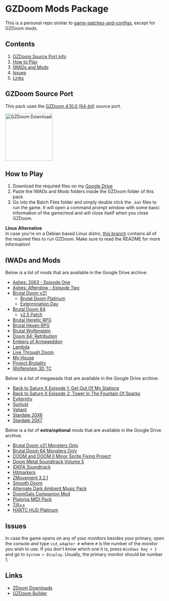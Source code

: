 # GZDoom Mods Package
This is a personal repo similar to [game-patches-and-configs](https://github.com/TheRambotnic/game-patches-and-configs/), except for GZDoom mods.

## Contents
1. [GZDoom Source Port info](#gzdoom-source-port)
2. [How to Play](#how-to-play)
3. [IWADs and Mods](#iwads-and-mods)
4. [Issues](#issues)
5. [Links](#links)

## GZDoom Source Port
This pack uses the [GZDoom 4.10.0 (64-bit)](https://github.com/ZDoom/gzdoom/releases/download/g4.10.0/gzdoom-4-10-0-Windows-64bit.zip) source port.

[<img src="https://zdoom.org/w/images/2/25/Circle_gzdoom.png" alt="GZDoom Download" width="150" />](https://zdoom.org/downloads)

## How to Play
1. Download the required files on my [Google Drive](https://drive.google.com/drive/folders/1e1fbEjVGYPP10DRqNxhUlgQVdjPGuwqq?usp=sharing)
2. Paste the IWADs and Mods folders inside the GZDoom folder of this pack
3. Go into the Batch Files folder and simply double click the `.bat` files to run the game. It will open a command prompt window with some basic information of the game/mod and will close itself when you close GZDoom.

**Linux Alternative** <br/>
In case you're on a Debian based Linux distro, [this branch](https://github.com/TheRambotnic/GZDoomModPack/tree/linux) contains all of the required files to run GZDoom. Make sure to read the README for more information!

## IWADs and Mods
Below is a list of mods that are available in the Google Drive archive:
* [Ashes: 2063 - Episode One](https://www.moddb.com/mods/ashes-2063/downloads)
* [Ashes: Afterglow - Episode Two](https://www.moddb.com/mods/ashes-2063/downloads)
* [Brutal Doom v21](https://www.moddb.com/mods/brutal-doom)
	* [Brutal Doom Platinum](https://github.com/EmeraldCoasttt/BrutalDoomPlatinum)
	* [Extermination Day](https://www.moddb.com/mods/brutal-doom/forum/thread/extermination-day-beta-001-download)
* [Brutal Doom 64](https://www.moddb.com/mods/brutal-doom-64)
	* [v2.5 Patch](https://www.moddb.com/mods/brutal-doom-64/addons/brutal-doom-64-v2-patched)
* [Brutal Heretic RPG](https://nzdoom.net/showthread.php?tid=3)
* [Brutal Hexen RPG](https://nzdoom.net/showthread.php?tid=2)
* [Brutal Wolfenstein](https://www.moddb.com/mods/brutal-wolfenstein-3d)
* [Doom 64: Retribution](https://www.moddb.com/mods/doom-64-retribution)
* [Embers of Armageddon](https://www.moddb.com/mods/embers-of-armageddon)
* [Lambda](https://www.moddb.com/mods/lambda-for-doom-and-d00m-2)
* [Live Through Doom](https://discord.gg/sAE7jDT)
* [My House](https://www.doomworld.com/forum/topic/134292-myhousewad/)
* [Project Brutality](https://github.com/pa1nki113r/Project_Brutality)
* [Wolfenstein 3D TC](https://www.afadoomer.com/wolf3d/downloads.html)

Below is a list of megawads that are available in the Google Drive archive:
* [Back to Saturn X Episode 1: Get Out Of My Stations](https://www.doomworld.com/forum/topic/62529)
* [Back to Saturn X Episode 2: Tower In The Fountain Of Sparks](https://www.doomworld.com/forum/topic/69960)
* [Eviternity](https://www.doomworld.com/idgames/levels/doom2/Ports/megawads/eviternity)
* [Sunlust](https://www.doomworld.com/idgames/levels/doom2/Ports/megawads/sunlust)
* [Valiant](https://www.doomworld.com/idgames/levels/doom2/Ports/megawads/valiant)
* [Stardate 20X6](https://www.doomworld.com/idgames/levels/doom2/Ports/s-u/stardate)
* [Stardate 20X7](https://www.doomworld.com/idgames/levels/doom2/Ports/s-u/sd20x7)

Below is a list of **extra/optional** mods that are available in the Google Drive archive:
* [Brutal Doom v21 Monsters Only](https://www.moddb.com/mods/brutal-doom/downloads/bdv21-monsters-only-version)
* [Brutal Doom 64 Monsters Only](https://www.moddb.com/mods/brutal-doom-64/addons/brutal-doom-64-monsters-gzdoom-only)
* [DOOM and DOOM II Minor Sprite Fixing Project](https://www.doomworld.com/files/file/18536-doom-2-minor-sprite-fixing-project-v19/)
* [Doom Metal Soundtrack Volume 5](https://www.moddb.com/mods/brutal-doom/downloads/doom-metal-soundtrack-mod-volume-5)
* [IDKFA Soundtrack](https://www.moddb.com/mods/brutal-doom/addons/idkfa-doom-soundtrack)
* [Hitmarkers](https://www.wad-archive.com/wad/782cb71865e196ea2e4c99b27eb7ce292d42f6b4)
* [ZMovement 3.2.1](https://forum.zdoom.org/viewtopic.php?t=65095)
* [Smooth Doom](https://www.doomworld.com/forum/topic/69451-smooth-doom-update-41420/)
* [Alternate Dark Ambient Music Pack](https://www.moddb.com/mods/brutal-doom/addons/alternate-dark-ambient-music-pack)
* [DoomGals Companion Mod](https://s20-tbl.itch.io/doomgals)
* [Plutonia MIDI Pack](https://www.doomworld.com/idgames/music/plutmidi)
* [Tilt++](https://forum.zdoom.org/viewtopic.php?t=55413)
* [HXRTC HUD Platinum](https://github.com/FelesNoctis/HXRTCHUD_Platinum)

## Issues
In case the game opens on any of your monitors besides your primary, open the console and type `vid_adapter #` where `#` is the number of the monitor you wish to use. If you don't know which one it is, press `Windows Key + I` and go to `System > Display`. Usually, the primary monitor should be number 1.

## Links
* [ZDoom Downloads](https://zdoom.org/downloads)
* [GZDoom Builder](https://devbuilds.drdteam.org/doombuilder2-gzdb/)
